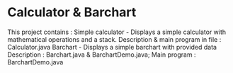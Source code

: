 # Calculator & Barchart

This project contains :
  Simple calculator - Displays a simple calculator with mathematical operations and a stack.
                      Description & main program in file : Calculator.java
  Barchart - Displays a simple barchart with provided data
             Description : Barchart.java & BarchartDemo.java; Main program : BarchartDemo.java
  
